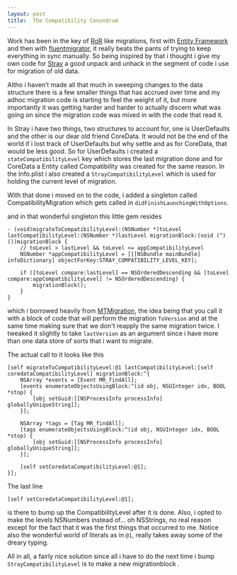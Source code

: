 ```yaml
---
layout: post
title:  The Compatibility Conundrum
---
```


Work has been in the key of [RoR](http://guides.rubyonrails.org/migrations.html) like migrations, first with [Entity Framework](http://msdn.microsoft.com/en-us/data/ef.aspx) and then with [fluentmigrator](https://github.com/schambers/fluentmigrator), it really beats the pants of trying to keep everything in sync manually. So being inspired by that i thought i give my own code for [Stray](http://stray.artsoftheinsane.com) a good unpack and unhack in the segment of code i use for migration of old data.

Altho i haven’t made all that much in sweeping changes to the data structure there is a few smaller things that has accrued over time and my adhoc migration code is starting to feel the weight of it, but more importantly it was getting harder and harder to actually discern what was going on since the migration code was mixed in with the code that read it.

In Stray i have two things, two structures to account for, one is UserDefaults and the other is our dear old friend CoreData. It would not be the end of the world if i lost track of UserDefaults but why settle and as for CoreData, that would be less good. So for UserDefaults i created a `stateCompatibilityLevel` key which stores the last migration done and for CoreData a Entity called Compatibility was created for the same reason. In the Info.plist i also created a `StrayCompatibilityLevel` which is used for holding the current level of migration.

With that done i moved on to the code, i added a singleton called CompatibilityMigration which gets called in `didFinishLaunchingWithOptions`.

and in that wonderful singleton this little gem resides

	- (void)migrateToCompatibilityLevel:(NSNumber *)toLevel lastCompatibilityLevel:(NSNumber *)lastLevel migrationBlock:(void (^)())migrationBlock {
		// toLevel > lastLevel && toLevel <= appCompatibilityLevel
	    NSNumber *appCompatibilityLevel = [[[NSBundle mainBundle] infoDictionary] objectForKey:STRAY_COMPATIBILITY_LEVEL_KEY];

	    if ([toLevel compare:lastLevel] == NSOrderedDescending && [toLevel compare:appCompatibilityLevel] != NSOrderedDescending) {
	        migrationBlock();
	    }
	}

which i borrowed heavily from [MTMigration](http://https://github.com/mysterioustrousers/MTMigration), the idea being that you call it with a block of code that will perform the migration `ToVersion` and at the same time making sure that we don't reapply the same migration twice. I tweaked it slightly to take `lastVersion` as an argument since i have more than one data store of sorts that i want to migrate.

The actual call to it looks like this

	[self migrateToCompatibilityLevel:@1 lastCompatibilityLevel:[self coredataCompatibilityLevel] migrationBlock:^{
	    NSArray *events = [Event MR_findAll];
	    [events enumerateObjectsUsingBlock:^(id obj, NSUInteger idx, BOOL *stop) {
	        [obj setGuid:[[NSProcessInfo processInfo] globallyUniqueString]];
	    }];

	    NSArray *tags = [Tag MR_findAll];
	    [tags enumerateObjectsUsingBlock:^(id obj, NSUInteger idx, BOOL *stop) {
	        [obj setGuid:[[NSProcessInfo processInfo] globallyUniqueString]];
	    }];

	    [self setCoredataCompatibilityLevel:@1];
	}];

The last line

	[self setCoredataCompatibilityLevel:@1];

is there to bump up the CompatibilityLevel after it is done. Also, i opted to make the levels NSNumbers instead of... oh NSStrings, no real reason except for the fact that it was the first things that occurred to me. Notice also the wonderful world of literals as in `@1`, really takes away some of the dreary typing.

All in all, a fairly nice solution since all i have to do the next time i bump `StrayCompatibilityLevel` is to make a new migrationblock .

